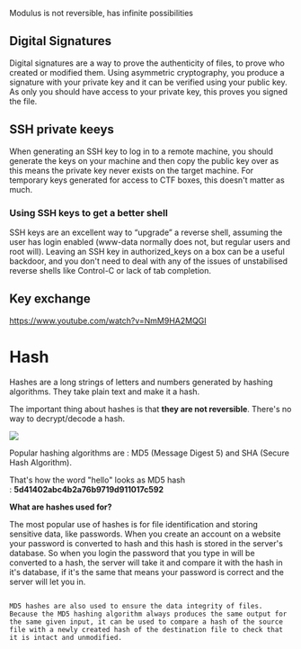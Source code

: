Modulus is not reversible, has infinite possibilities

## Digital Signatures
Digital signatures are a way to prove the authenticity of files, to prove who created or modified them. Using asymmetric cryptography, you produce a signature with your private key and it can be verified using your public key. As only you should have access to your private key, this proves you signed the file.

## SSH private keeys
When generating an SSH key to log in to a remote machine, you should generate the keys on your machine and then copy the public key over as this means the private key never exists on the target machine. For temporary keys generated for access to CTF boxes, this doesn't matter as much.
### Using SSH keys to get a better shell
SSH keys are an excellent way to “upgrade” a reverse shell, assuming the user has login enabled (www-data normally does not, but regular users and root will). Leaving an SSH key in authorized_keys on a box can be a useful backdoor, and you don't need to deal with any of the issues of unstabilised reverse shells like Control-C or lack of tab completion.

## Key exchange
https://www.youtube.com/watch?v=NmM9HA2MQGI

# Hash
Hashes are a long strings of letters and numbers generated by hashing algorithms. They take plain text and make it a hash.

The important thing about hashes is that **they are not reversible**. There's no way to decrypt/decode a hash.

![](https://networkencyclopedia.com/wp-content/uploads/2019/08/hashing-algorithm.png)

Popular hashing algorithms are : MD5 (Message Digest 5) and SHA (Secure Hash Algorithm).

That's how the word "hello" looks as MD5 hash : **5d41402abc4b2a76b9719d911017c592**

**What are hashes used for?**

The most popular use of hashes is for file identification and storing sensitive data, like passwords. When you create an account on a website your password is converted to hash and this hash is stored in the server's database. So when you login the password that you type in will be converted to a hash, the server will take it and compare it with the hash in it's database, if it's the same that means your password is correct and the server will let you in.

																					MD5 hashes are also used to ensure the data integrity of files. Because the MD5 hashing algorithm always produces the same output for the same given input, it can be used to compare a hash of the source file with a newly created hash of the destination file to check that it is intact and unmodified.

